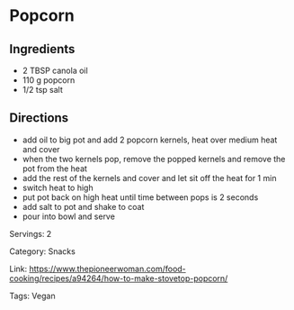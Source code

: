 # Popcorn

## Ingredients
- 2 TBSP canola oil
- 110 g popcorn
- 1/2 tsp salt

## Directions
- add oil to big pot and add 2 popcorn kernels, heat over medium heat and cover
- when the two kernels pop, remove the popped kernels and remove the pot from the heat
- add the rest of the kernels and cover and let sit off the heat for 1 min
- switch heat to high
- put pot back on high heat until time between pops is 2 seconds
- add salt to pot and shake to coat
- pour into bowl and serve

Servings: 2

Category: Snacks

Link: https://www.thepioneerwoman.com/food-cooking/recipes/a94264/how-to-make-stovetop-popcorn/

Tags: Vegan
